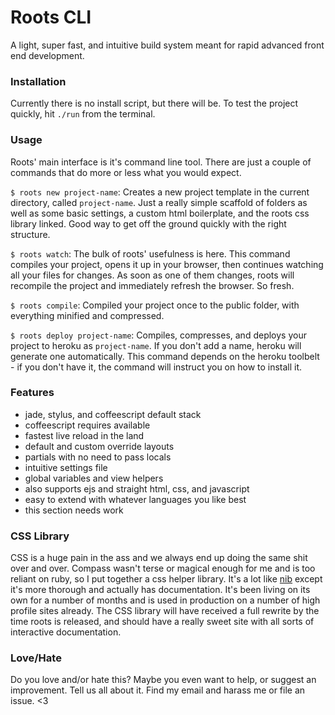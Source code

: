 # Roots CLI

A light, super fast, and intuitive build system meant for rapid advanced front end development.

### Installation

Currently there is no install script, but there will be. To test the project quickly, hit `./run` from the terminal.

### Usage

Roots' main interface is it's command line tool. There are just a couple of commands that do more or less what you would expect.

`$ roots new project-name`: Creates a new project template in the current directory, called `project-name`. Just a really simple scaffold of folders as well as some basic settings, a custom html boilerplate, and the roots css library linked. Good way to get off the ground quickly with the right structure.

`$ roots watch`: The bulk of roots' usefulness is here. This command compiles your project, opens it up in your browser, then continues watching all your files for changes. As soon as one of them changes, roots will recompile the project and immediately refresh the browser. So fresh.

`$ roots compile`: Compiled your project once to the public folder, with everything minified and compressed.

`$ roots deploy project-name`: Compiles, compresses, and deploys your project to heroku as `project-name`. If you don't add a name, heroku will generate one automatically. This command depends on the heroku toolbelt - if you don't have it, the command will instruct you on how to install it.

### Features

- jade, stylus, and coffeescript default stack
- coffeescript requires available
- fastest live reload in the land
- default and custom override layouts
- partials with no need to pass locals
- intuitive settings file
- global variables and view helpers
- also supports ejs and straight html, css, and javascript
- easy to extend with whatever languages you like best
- this section needs work

### CSS Library

CSS is a huge pain in the ass and we always end up doing the same shit over and over. Compass wasn't terse or magical enough for me and is too reliant on ruby, so I put together a css helper library. It's a lot like [nib](https://github.com/visionmedia/nib) except it's more thorough and actually has documentation. It's been living on its own for a number of months and is used in production on a number of high profile sites already. The CSS library will have received a full rewrite by the time roots is released, and should have a really sweet site with all sorts of interactive documentation.

### Love/Hate

Do you love and/or hate this? Maybe you even want to help, or suggest an improvement. Tell us all about it. Find my email and harass me or file an issue. <3